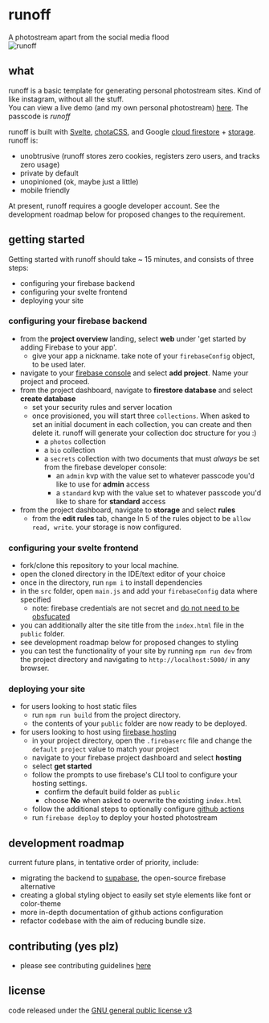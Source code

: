 # runoff
A photostream apart from the social media flood  
![runoff](https://media2.giphy.com/media/GgVR3S0nuVyTHnmWZw/giphy.gif?cid=790b761186e6a39c6c8d59afadac501ded083eca94129d64&rid=giphy.gif&ct=g)
## what
runoff is a basic template for generating personal photostream sites. Kind of like instagram, without all the stuff.  
You can view a live demo (and my own personal photostream) [here](http://photostream.matthewlawrencekle.in/). The passcode is _runoff_  

runoff is built with [Svelte](https://github.com/sveltejs/svelte), [chotaCSS](https://github.com/jenil/chota), and Google [cloud firestore](https://firebase.google.com/docs/firestore) + [storage](https://firebase.google.com/docs/storage). runoff is:
- unobtrusive (runoff stores zero cookies, registers zero users, and tracks zero usage)
- private by default
- unopinioned (ok, maybe just a little)
- mobile friendly

At present, runoff requires a google developer account. See the development roadmap below for proposed changes to the requirement.

## getting started
Getting started with runoff should take ~ 15 minutes, and consists of three steps:
- configuring your firebase backend
- configuring your svelte frontend
- deploying your site

### configuring your firebase backend
- from the __project overview__ landing, select __web__ under 'get started by adding Firebase to your app'.
    - give your app a nickname. take note of your `firebaseConfig` object, to be used later.
- navigate to your [firebase console](https://console.firebase.google.com/) and select __add project__. Name your project and proceed.
- from the project dashboard, navigate to __firestore database__ and select __create database__
    - set your security rules and server location
    - once provisioned, you will start three `collections`. When asked to set an initial document in each collection, you can create and then delete it. runoff will generate your collection doc structure for you :)
        - a `photos` collection
        - a `bio` collection
        - a `secrets` collection with two documents that must _always_ be set from the firebase developer console:
            - an `admin` kvp with the value set to whatever passcode you'd like to use for __admin__ access
            - a `standard` kvp with the value set to whatever passcode you'd like to share for __standard__ access
- from the project dashboard, navigate to __storage__ and select __rules__
    - from the __edit rules__ tab, change ln 5 of the rules object to be `allow read, write`. your storage is now configured.

### configuring your svelte frontend
- fork/clone this repository to your local machine.
- open the cloned directory in the IDE/text editor of your choice
- once in the directory, run `npm i` to install dependencies
- in the `src` folder, open `main.js` and add your `firebaseConfig` data where specified
    - note: firebase credentials are not secret and [do not need to be obsfucated](https://stackoverflow.com/questions/37482366/is-it-safe-to-expose-firebase-apikey-to-the-public#:~:text=It%20is%20not%20a%20security,interact%20with%20your%20Firebase%20project.)
- you can additionally alter the site title from the `index.html` file in the `public` folder.
- see development roadmap below for proposed changes to styling
- you can test the functionality of your site by running `npm run dev` from the project directory and navigating to `http://localhost:5000/` in any browser.

### deploying your site
- for users looking to host static files
    - run `npm run build` from the project directory.
    - the contents of your `public` folder are now ready to be deployed.
- for users looking to host using [firebase hosting](https://firebase.google.com/docs/hosting)
    - in your project directory, open the `.firebaserc` file and change the `default project` value to match your project
    - navigate to your firebase project dashboard and select __hosting__
    - select __get started__
    - follow the prompts to use firebase's CLI tool to configure your hosting settings.
        - confirm the default build folder as `public`
        - choose __No__ when asked to overwrite the existing `index.html`
    - follow the additional steps to optionally configure [github actions](https://github.com/features/actions)
    - run `firebase deploy` to deploy your hosted photostream

## development roadmap
current future plans, in tentative order of priority, include:
- migrating the backend to [supabase](https://supabase.io/), the open-source firebase alternative
- creating a global styling object to easily set style elements like font or color-theme
- more in-depth documentation of github actions configuration
- refactor codebase with the aim of reducing bundle size.

## contributing (yes plz)
- please see contributing guidelines [here](https://github.com/matthewlawrenceklein/runoff/blob/main/CONTRIBUTING.md)

## license
code released under the [GNU general public license v3](https://github.com/matthewlawrenceklein/runoff/blob/main/LICENSE)
